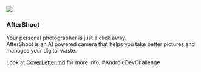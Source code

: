 ![](https://i.imgur.com/FGF9b1J.jpg)

### AfterShoot
Your personal photographer is just a click away.  
AfterShoot is an AI powered camera that helps you take better pictures and manages your digital waste.  

Look at [CoverLetter.md](CoverLetter.md) for more info, #AndroidDevChallenge
